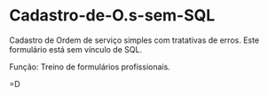 # Cadastro-de-O.s-sem-SQL

Cadastro de Ordem de serviço simples com tratativas de erros. Este formulário está sem vínculo de SQL.

Função: Treino de formulários profissionais. 

=D
